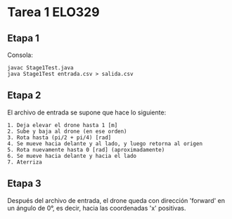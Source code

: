 # Tarea 1 ELO329

## Etapa 1

Consola:

```
javac Stage1Test.java
java Stage1Test entrada.csv > salida.csv
```

## Etapa 2

El archivo de entrada se supone que hace lo siguiente:
```
1. Deja elevar el drone hasta 1 [m]
2. Sube y baja al drone (en ese orden)
3. Rota hasta (pi/2 + pi/4) [rad]
4. Se mueve hacia delante y al lado, y luego retorna al origen
5. Rota nuevamente hasta 0 [rad] (aproximadamente)
6. Se mueve hacia delante y hacia el lado
7. Aterriza
```

## Etapa 3

Después del archivo de entrada, el drone queda con dirección 'forward' en un ángulo de 0°, es decir, hacia las coordenadas 'x' positivas.

